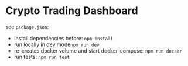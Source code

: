 # Crypto Trading Dashboard

see `package.json`:

- install dependencies before: `npm install`
- run locally in dev mode`npm run dev`
- re-creates docker volume and start docker-compose: `npm run docker`
- run tests: `npm run test`

